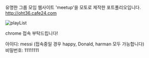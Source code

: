 유명한 그룹 모임 웹사이트 'meetup'을 모토로 제작한 포트폴리오입니다.
 http://oht36.cafe24.com
<br>

![playList](https://user-images.githubusercontent.com/56327550/72674151-df1e8680-3ab6-11ea-9dc6-12e7a690c513.png)

chrome 접속 부탁드립니다!

아이디: messi (접속중일 경우 happy, Donald, harman 모두 가능합니다)<br>
비밀번호: 11111111
